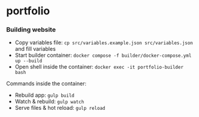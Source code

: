 # portfolio

### Building website

- Copy variables file: `cp src/variables.example.json src/variables.json` and fill variables
- Start builder container: `docker compose -f builder/docker-compose.yml up --build`
- Open shell inside the container: `docker exec -it portfolio-builder bash`

Commands inside the container:
- Rebuild app: `gulp build`
- Watch & rebuild: `gulp watch`
- Serve files & hot reload: `gulp reload`
